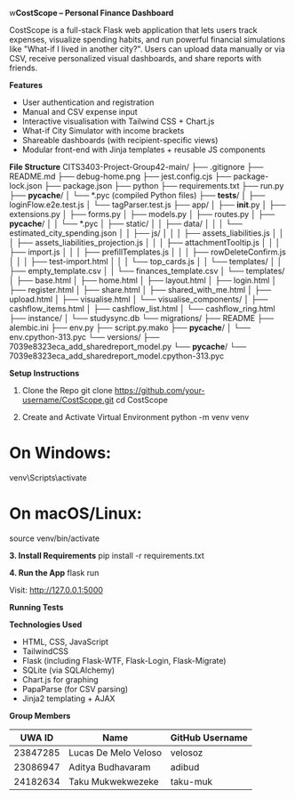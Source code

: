 w**CostScope – Personal Finance Dashboard**

CostScope is a full-stack Flask web application that lets users track expenses, visualize spending habits, and run powerful financial simulations like "What-if I lived in another city?". Users can upload data manually or via CSV, receive personalized visual dashboards, and share reports with friends.


**Features**
 - User authentication and registration
 - Manual and CSV expense input
 - Interactive visualisation with Tailwind CSS + Chart.js
 - What-if City Simulator with income brackets
 - Shareable dashboards (with recipient-specific views)
 - Modular front-end with Jinja templates + reusable JS components


**File Structure**
CITS3403-Project-Group42-main/
├── .gitignore
├── README.md
├── debug-home.png
├── jest.config.cjs
├── package-lock.json
├── package.json
├── python
├── requirements.txt
├── run.py
├── __pycache__/
│   └── *.pyc (compiled Python files)
├── __tests__/
│   ├── loginFlow.e2e.test.js
│   └── tagParser.test.js
├── app/
│   ├── __init__.py
│   ├── extensions.py
│   ├── forms.py
│   ├── models.py
│   ├── routes.py
│   ├── __pycache__/
│   │   └── *.pyc
│   ├── static/
│   │   ├── data/
│   │   │   └── estimated_city_spending.json
│   │   ├── js/
│   │   │   ├── assets_liabilities.js
│   │   │   ├── assets_liabilities_projection.js
│   │   │   ├── attachmentTooltip.js
│   │   │   ├── import.js
│   │   │   ├── prefillTemplates.js
│   │   │   ├── rowDeleteConfirm.js
│   │   │   ├── test-import.html
│   │   │   └── top_cards.js
│   │   └── templates/
│   │       ├── empty_template.csv
│   │       └── finances_template.csv
│   └── templates/
│       ├── base.html
│       ├── home.html
│       ├── layout.html
│       ├── login.html
│       ├── register.html
│       ├── share.html
│       ├── shared_with_me.html
│       ├── upload.html
│       ├── visualise.html
│       └── visualise_components/
│           ├── cashflow_items.html
│           ├── cashflow_list.html
│           └── cashflow_ring.html
├── instance/
│   └── studysync.db
└── migrations/
    ├── README
    ├── alembic.ini
    ├── env.py
    ├── script.py.mako
    ├── __pycache__/
    │   └── env.cpython-313.pyc
    └── versions/
        ├── 7039e8323eca_add_sharedreport_model.py
        └── __pycache__/
            └── 7039e8323eca_add_sharedreport_model.cpython-313.pyc


**Setup Instructions**

1. Clone the Repo
git clone https://github.com/your-username/CostScope.git
cd CostScope

2. Create and Activate Virtual Environment
python -m venv venv
# On Windows:
venv\Scripts\activate
# On macOS/Linux:
source venv/bin/activate

**3. Install Requirements**
pip install -r requirements.txt

**4. Run the App**
flask run

Visit: http://127.0.0.1:5000


**Running Tests**

**Technologies Used**
- HTML, CSS, JavaScript
- TailwindCSS
- Flask (including Flask-WTF, Flask-Login, Flask-Migrate)
- SQLite (via SQLAlchemy)
- Chart.js for graphing
- PapaParse (for CSV parsing)
- Jinja2 templating + AJAX


**Group Members**

| UWA ID   | Name                 | GitHub Username |
| ---------| -------------------- | --------------- |
| 23847285 | Lucas De Melo Veloso | velosoz         |
| 23086947 | Aditya Budhavaram    | adibud          |
| 24182634 | Taku Mukwekwezeke    | taku-muk        |
